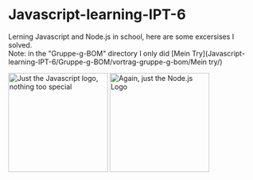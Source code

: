 # Javascript-learning-IPT-6
Lerning Javascript and Node.js in school, here are some excersises I solved.<br>
Note: in the "Gruppe-g-BOM" directory I only did [Mein Try](Javascript-learning-IPT-6/Gruppe-g-BOM/vortrag-gruppe-g-bom/Mein try/)

<img src="https://upload.wikimedia.org/wikipedia/commons/thumb/6/6a/JavaScript-logo.png/800px-JavaScript-logo.png" alt="Just the Javascript logo, nothing too special" height="200"/>   <img src="https://nodejs.org/static/images/logo.svg" alt="Again, just the Node.js Logo" height="200"/>
